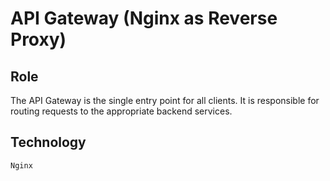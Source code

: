 # API Gateway (Nginx as Reverse Proxy)

## Role
The API Gateway is the single entry point for all clients. It is responsible for routing requests to the appropriate backend services.

## Technology
    Nginx


